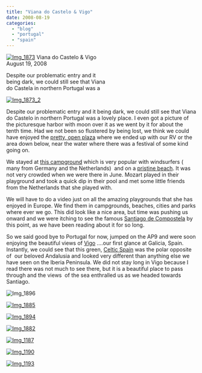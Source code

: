 ```yaml
---
title: "Viana do Castelo & Vigo"
date: 2008-08-19
categories: 
  - "blog"
  - "portugal"
  - "spain"
---
```


[![Img_1873](https://pub-ac94b3f306b24c0dba4238943c97f2e1.r2.dev/2008/08/19/img_1873.jpg "Img_1873")](https://pub-ac94b3f306b24c0dba4238943c97f2e1.r2.dev/photos/uncategorized/2008/08/19/img_1873.jpg) Viana do Castelo & Vigo  
August 19, 2008

Despite our problematic entry and it  
being dark, we could still see that Viana  
do Castela in northern Portugal was a

<!--more-->

[![Img_1873_2](https://pub-ac94b3f306b24c0dba4238943c97f2e1.r2.dev/2008/08/19/img_1873_2.jpg "Img_1873_2")](https://pub-ac94b3f306b24c0dba4238943c97f2e1.r2.dev/photos/uncategorized/2008/08/19/img_1873_2.jpg)

Despite our problematic entry and it being dark, we could still see that Viana do Castelo in northern Portugal was a lovely place. I even got a picture of the picturesque harbor with moon over it as we went by it for about the tenth time. Had we not been so flustered by being lost, we think we could have enjoyed the [pretty, open plaza](http://www.portugalvirtual.pt/_tourism/costaverde/viana.do.castelo/ukcity.html) where we ended up with our RV or the area down below, near the water where there was a festival of some kind going on.

We stayed at [this campground](http://www.alanrogers.com/campsite-info.php?SiteARNo=PO8020&signup=no) which is very popular with windsurfers ( many from Germany and the Netherlands)  and on a [pristine beach](http://www.portugalvirtual.pt/_tourism/costaverde/viana.do.castelo/index.html). It was not very crowded when we were there in June. Mozart played in their playground and took a quick dip in their pool and met some little friends from the Netherlands that she played with.

We will have to do a video just on all the amazing playgrounds that she has enjoyed in Europe. We find them in campgrounds, beaches, cities and parks where ever we go. This did look like a nice area, but time was pushing us onward and we were itching to see the famous [Santiago de Compostela](http://en.wikipedia.org/wiki/Santiago_de_Compostela) by this point, as we have been reading about it for so long.

So we said good bye to Portugal for now, jumped on the AP9 and were soon enjoying the beautiful views of [Vigo](http://www.planetware.com/spain/vigo-e-gal-vig.htm) ....our first glance at Galicia, Spain. Instantly, we could see that this green, [Celtic Spain](http://usuarios.lycos.es/Celtic_Galiza/index.html) was the polar opposite of  our beloved Andalusia and looked very different than anything else we have seen on the Iberia Peninsula. We did not stay long in Vigo because I read there was not much to see there, but it is a beautiful place to pass through and the views  of the sea enthralled us as we headed towards Santiago.

![Img_1896](https://pub-ac94b3f306b24c0dba4238943c97f2e1.r2.dev/photos/uncategorized/2008/08/19/img_1896.jpg)

[![Img_1885](https://pub-ac94b3f306b24c0dba4238943c97f2e1.r2.dev/2008/08/19/img_1885.jpg "Img_1885")](https://pub-ac94b3f306b24c0dba4238943c97f2e1.r2.dev/photos/uncategorized/2008/08/19/img_1885.jpg)

[![Img_1894](https://pub-ac94b3f306b24c0dba4238943c97f2e1.r2.dev/2008/08/19/img_1894.jpg "Img_1894")](https://pub-ac94b3f306b24c0dba4238943c97f2e1.r2.dev/photos/uncategorized/2008/08/19/img_1894.jpg)

[![Img_1882](https://pub-ac94b3f306b24c0dba4238943c97f2e1.r2.dev/2008/08/19/img_1882.jpg "Img_1882")](https://pub-ac94b3f306b24c0dba4238943c97f2e1.r2.dev/photos/uncategorized/2008/08/19/img_1882.jpg)

[](https://pub-ac94b3f306b24c0dba4238943c97f2e1.r2.dev/photos/uncategorized/2008/08/19/img_1882_2.jpg)

[![Img_1187](https://pub-ac94b3f306b24c0dba4238943c97f2e1.r2.dev/2008/08/19/img_1187.jpg "Img_1187")](https://pub-ac94b3f306b24c0dba4238943c97f2e1.r2.dev/photos/uncategorized/2008/08/19/img_1187.jpg)

[![Img_1190](https://pub-ac94b3f306b24c0dba4238943c97f2e1.r2.dev/2008/08/19/img_1190.jpg "Img_1190")](https://pub-ac94b3f306b24c0dba4238943c97f2e1.r2.dev/photos/uncategorized/2008/08/19/img_1190.jpg)

[![Img_1193](https://pub-ac94b3f306b24c0dba4238943c97f2e1.r2.dev/2008/08/19/img_1193.jpg "Img_1193")](https://pub-ac94b3f306b24c0dba4238943c97f2e1.r2.dev/photos/uncategorized/2008/08/19/img_1193.jpg)
